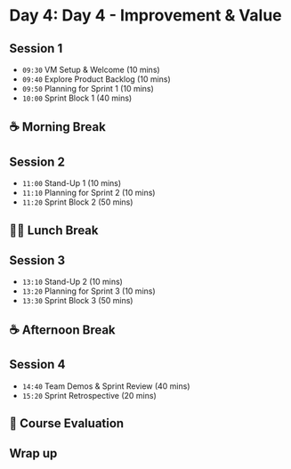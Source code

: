 # Day 4: Day 4 - Improvement & Value

## Session 1
- `09:30` VM Setup & Welcome (10 mins)
- `09:40` Explore Product Backlog (10 mins)
- `09:50` Planning for Sprint 1 (10 mins)
- `10:00` Sprint Block 1 (40 mins)

## ☕ Morning Break

## Session 2

- `11:00` Stand-Up 1 (10 mins)
- `11:10` Planning for Sprint 2 (10 mins)
- `11:20` Sprint Block 2 (50 mins)

## 🥪🥤 Lunch Break

## Session 3

- `13:10` Stand-Up 2 (10 mins)
- `13:20` Planning for Sprint 3 (10 mins)
- `13:30` Sprint Block 3 (50 mins)

## ☕ Afternoon Break

## Session 4

- `14:40` Team Demos & Sprint Review (40 mins)
- `15:20` Sprint Retrospective (20 mins)

## 💯 Course Evaluation

## Wrap up

